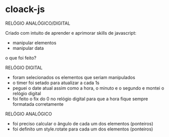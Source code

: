 # cloack-js

RELÓGIO ANALÓGICO/DIGITAL

Criado com intuito de aprender e aprimorar skills de javascript:

- manipular elementos
- manipular data


o que foi feito?

RELÓGIO DIGITAL

- foram selecionados os elementos que seriam manipulados
- o timer foi setado para atualizar a cada 1s
- peguei o date atual assim como a hora, o minuto e o segundo e montei o relógio digital
- foi feito o fix do 0 no relógio digital para que a hora fique sempre formatada corretamente  

RELÓGIO ANALÓGICO

- foi preciso calcular o ângulo de cada um dos elementos (ponteiros)
- foi definito um style.rotate para cada um dos elementos (ponteiros)


